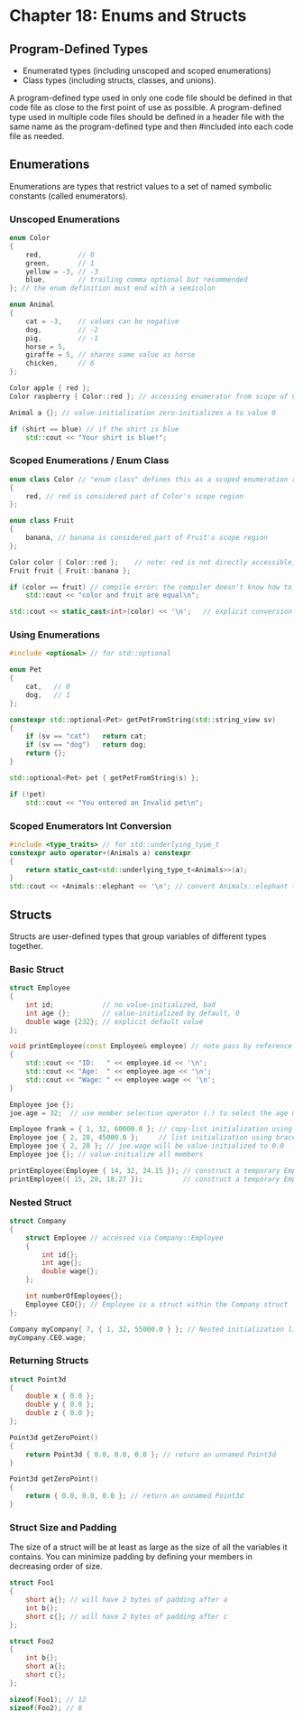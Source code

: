 # Chapter 18: Enums and Structs

## Program-Defined Types

- Enumerated types (including unscoped and scoped enumerations)
- Class types (including structs, classes, and unions).

A program-defined type used in only one code file should be defined in that code file as close to the first point of use as possible. A program-defined type used in multiple code files should be defined in a header file with the same name as the program-defined type and then #included into each code file as needed.

## Enumerations

Enumerations are types that restrict values to a set of named symbolic constants (called enumerators).

### Unscoped Enumerations

```cpp
enum Color
{
    red,         // 0
    green,       // 1
    yellow = -3, // -3
    blue,        // trailing comma optional but recommended
}; // the enum definition must end with a semicolon

enum Animal
{
    cat = -3,    // values can be negative
    dog,         // -2
    pig,         // -1
    horse = 5,
    giraffe = 5, // shares same value as horse
    chicken,     // 6
};

Color apple { red };
Color raspberry { Color::red }; // accessing enumerator from scope of Color

Animal a {}; // value-initialization zero-initializes a to value 0

if (shirt == blue) // if the shirt is blue
    std::cout << "Your shirt is blue!";
```

### Scoped Enumerations / Enum Class

```cpp
enum class Color // "enum class" defines this as a scoped enumeration rather than an unscoped enumeration
{
    red, // red is considered part of Color's scope region
};

enum class Fruit
{
    banana, // banana is considered part of Fruit's scope region
};

Color color { Color::red };    // note: red is not directly accessible, we have to use Color::red
Fruit fruit { Fruit::banana };

if (color == fruit) // compile error: the compiler doesn't know how to compare different types Color and Fruit
    std::cout << "color and fruit are equal\n";

std::cout << static_cast<int>(color) << '\n';   // explicit conversion to int, will print 1
```

### Using Enumerations

```cpp
#include <optional> // for std::optional

enum Pet
{
    cat,   // 0
    dog,   // 1
};

constexpr std::optional<Pet> getPetFromString(std::string_view sv)
{
    if (sv == "cat")   return cat;
    if (sv == "dog")   return dog;
    return {};
}    

std::optional<Pet> pet { getPetFromString(s) };

if (!pet)
    std::cout << "You entered an Invalid pet\n";
```

### Scoped Enumerators Int Conversion

```cpp
#include <type_traits> // for std::underlying_type_t
constexpr auto operator+(Animals a) constexpr
{
    return static_cast<std::underlying_type_t<Animals>>(a);
}
std::cout << +Animals::elephant << '\n'; // convert Animals::elephant to an integer using unary operator
```

## Structs

Structs are user-defined types that group variables of different types together.

### Basic Struct

```cpp
struct Employee
{
    int id;            // no value-initialized, bad
    int age {};        // value-initialized by default, 0 
    double wage {232}; // explicit default value
};

void printEmployee(const Employee& employee) // note pass by reference here
{
    std::cout << "ID:   " << employee.id << '\n';
    std::cout << "Age:  " << employee.age << '\n';
    std::cout << "Wage: " << employee.wage << '\n';
}

Employee joe {};
joe.age = 32;  // use member selection operator (.) to select the age member of variable joe

Employee frank = { 1, 32, 60000.0 }; // copy-list initialization using braced list
Employee joe { 2, 28, 45000.0 };     // list initialization using braced list (preferred)
Employee joe { 2, 28 }; // joe.wage will be value-initialized to 0.0
Employee joe {}; // value-initialize all members

printEmployee(Employee { 14, 32, 24.15 }); // construct a temporary Employee to pass to function (type explicitly specified) (preferred)
printEmployee({ 15, 28, 18.27 });          // construct a temporary Employee to pass to function (type deduced from parameter)
```

### Nested Struct

```cpp
struct Company
{
    struct Employee // accessed via Company::Employee
    {
        int id{};
        int age{};
        double wage{};
    };

    int numberOfEmployees{};
    Employee CEO{}; // Employee is a struct within the Company struct
};

Company myCompany{ 7, { 1, 32, 55000.0 } }; // Nested initialization list to initialize Employee
myCompany.CEO.wage;
```

### Returning Structs

```cpp
struct Point3d
{
    double x { 0.0 };
    double y { 0.0 };
    double z { 0.0 };
};

Point3d getZeroPoint()
{
    return Point3d { 0.0, 0.0, 0.0 }; // return an unnamed Point3d
}

Point3d getZeroPoint()
{
    return { 0.0, 0.0, 0.0 }; // return an unnamed Point3d
}
```

### Struct Size and Padding

The size of a struct will be at least as large as the size of all the variables it contains. You can minimize padding by defining your members in decreasing order of size.

```cpp
struct Foo1
{
    short a{}; // will have 2 bytes of padding after a
    int b{};
    short c{}; // will have 2 bytes of padding after c
};

struct Foo2
{
    int b{};
    short a{};
    short c{};
};

sizeof(Foo1); // 12
sizeof(Foo2); // 8
```
